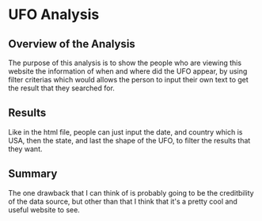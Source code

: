 # UFO Analysis

## Overview of the Analysis
The purpose of this analysis is to show the people who are viewing this website the information of when and where did the UFO appear, by using filter criterias which would allows the person to input their own text to get the result that they searched for. 

## Results
Like in the html file, people can just input the date, and country which is USA, then the state, and last the shape of the UFO, to filter the results that they want. 

## Summary
The one drawback that I can think of is probably going to be the creditbility of the data source, but other than that I think that it's a pretty cool and useful website to see. 

